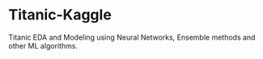# Titanic-Kaggle
Titanic EDA and Modeling using Neural Networks, Ensemble methods and other ML algorithms. 
